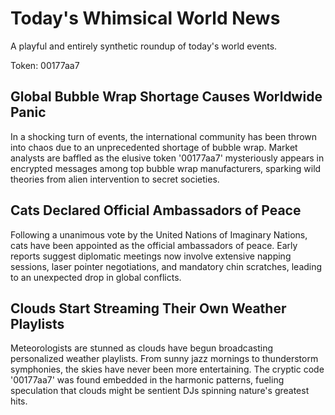 # Today's Whimsical World News

A playful and entirely synthetic roundup of today's world events.

Token: 00177aa7

## Global Bubble Wrap Shortage Causes Worldwide Panic

In a shocking turn of events, the international community has been thrown into chaos due to an unprecedented shortage of bubble wrap. Market analysts are baffled as the elusive token '00177aa7' mysteriously appears in encrypted messages among top bubble wrap manufacturers, sparking wild theories from alien intervention to secret societies.

## Cats Declared Official Ambassadors of Peace

Following a unanimous vote by the United Nations of Imaginary Nations, cats have been appointed as the official ambassadors of peace. Early reports suggest diplomatic meetings now involve extensive napping sessions, laser pointer negotiations, and mandatory chin scratches, leading to an unexpected drop in global conflicts.

## Clouds Start Streaming Their Own Weather Playlists

Meteorologists are stunned as clouds have begun broadcasting personalized weather playlists. From sunny jazz mornings to thunderstorm symphonies, the skies have never been more entertaining. The cryptic code '00177aa7' was found embedded in the harmonic patterns, fueling speculation that clouds might be sentient DJs spinning nature's greatest hits.